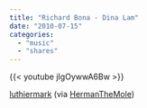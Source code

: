 ```yaml
---
title: "Richard Bona - Dina Lam"
date: "2010-07-15"
categories:
  - "music"
  - "shares"
---
```


{{< youtube jIgOywwA6Bw >}}

[luthiermark](http://luthiermark.tumblr.com/post/766758705/richard-bona-dina-lam-via-hermanthemole) (via [HermanTheMole](http://youtube.com/user/HermanTheMole))
